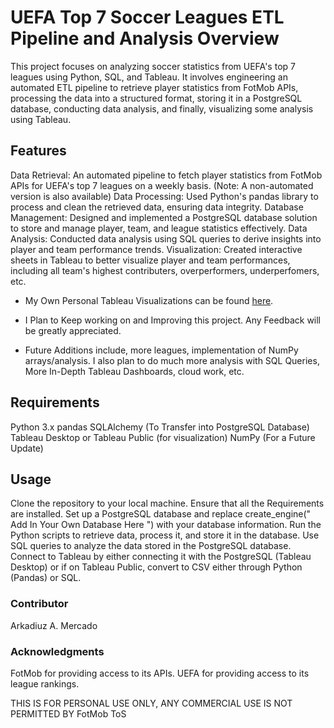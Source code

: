 # UEFA Top 7 Soccer Leagues ETL Pipeline and Analysis Overview
This project focuses on analyzing soccer statistics from UEFA's top 7 leagues using Python, SQL, and Tableau. It involves engineering an automated ETL pipeline to retrieve player statistics from FotMob APIs, processing the data into a structured format, storing it in a PostgreSQL database, conducting data analysis, and finally, visualizing some analysis using Tableau.

## Features
Data Retrieval: An automated pipeline to fetch player statistics from FotMob APIs for UEFA's top 7 leagues on a weekly basis. (Note: A non-automated version is also available)
Data Processing: Used Python's pandas library to process and clean the retrieved data, ensuring data integrity.
Database Management: Designed and implemented a PostgreSQL database solution to store and manage player, team, and league statistics effectively.
Data Analysis: Conducted data analysis using SQL queries to derive insights into player and team performance trends.
Visualization: Created interactive sheets in Tableau to better visualize player and team performances, including all team's highest contributers, overperformers, underperfomers, etc.
 - My Own Personal Tableau Visualizations can be found [here](https://public.tableau.com/app/profile/arkadiuz.mercado/vizzes).

- I Plan to Keep working on and Improving this project. Any Feedback will be greatly appreciated.
- Future Additions include, more leagues, implementation of NumPy arrays/analysis. I also plan to do much more analysis with SQL Queries, More In-Depth Tableau Dashboards, cloud work, etc.
  
## Requirements
Python 3.x
pandas
SQLAlchemy (To Transfer into PostgreSQL Database)
Tableau Desktop or Tableau Public (for visualization)
NumPy (For a Future Update)

## Usage
Clone the repository to your local machine.
Ensure that all the Requirements are installed. 
Set up a PostgreSQL database and replace create_engine("   Add In Your Own Database Here       ") with your database information.
Run the Python scripts to retrieve data, process it, and store it in the database.
Use SQL queries to analyze the data stored in the PostgreSQL database.
Connect to Tableau by either connecting it with the PostgreSQL (Tableau Desktop) or if on Tableau Public, convert to CSV either through Python (Pandas) or SQL. 

### Contributor
Arkadiuz A. Mercado

### Acknowledgments
FotMob for providing access to its APIs.
UEFA for providing access to its league rankings.

THIS IS FOR PERSONAL USE ONLY, ANY COMMERCIAL USE IS NOT PERMITTED BY FotMob ToS
